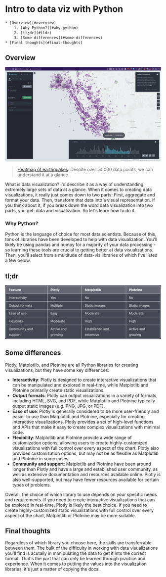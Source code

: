 # Intro to data viz with Python


```table-of-contents
* [Overview](#overview)
    1. [Why Python?](#why-python)
    2. [tl;dr](#tldr)
    3. [Some differences](#some-differences)
* [Final thoughts](#final-thoughts)
```

## Overview

![heatmap of earthquakes on the west coast of USA](./assets/kepler.png)
> [Heatmap of earthquakes](https://kepler.gl/demo/earthquakes). Despite over 54,000 data points, we can understand it at a glance.

What is data visualization? I'd describe it as a way of understanding extremely large sets of data at a glance. When it comes to creating data visualizations, it really just comes down to two parts: First, aggregate and format your data. Then, transform that data into a visual representation. If you think about it, if you break down the word data visualization into two parts, you get: data and visualization. So let's learn how to do it.

### Why Python?

Python is the language of choice for most data scientists. Because of this, tons of libraries have been developed to help with data visualization. You'll likely be using pandas and numpy for a majority of your data processing - so learning these tools are crucial to getting better at data visualizations. Then, you'll select from a multitude of data-vis libraries of which I've listed a few below.


## tl;dr

![chart](./assets/chart.png)


## Some differences

Plotly, Matplotlib, and Plotnine are all Python libraries for creating visualizations, but they have some key differences:

* **Interactivity**: Plotly is designed to create interactive visualizations that can be manipulated and explored in real-time, while Matplotlib and Plotnine primarily create static visualizations.
* **Output formats**: Plotly can output visualizations in a variety of formats, including HTML, SVG, and PDF, while Matplotlib and Plotnine typically output static images (e.g. PNG, JPG, or PDF).
* **Ease of use**: Plotly is generally considered to be more user-friendly and easier to use than Matplotlib and Plotnine, especially for creating interactive visualizations. Plotly provides a set of high-level functions and APIs that make it easy to create complex visualizations with minimal code.
* **Flexibility**: Matplotlib and Plotnine provide a wide range of customization options, allowing users to create highly-customized visualizations with full control over every aspect of the chart. Plotly also provides customization options, but may not be as flexible as Matplotlib and Plotnine in some cases.
* **Community and support**: Matplotlib and Plotnine have been around longer than Plotly and have a large and established user community, as well as extensive documentation and resources available online. Plotly is also well-supported, but may have fewer resources available for certain types of problems.

Overall, the choice of which library to use depends on your specific needs and requirements. If you need to create interactive visualizations that can be explored in real-time, Plotly is likely the best choice. If you need to create highly-customized static visualizations with full control over every aspect of the chart, Matplotlib or Plotnine may be more suitable.

## Final thoughts

Regardless of which library you choose here, the skills are transferrable between them. The bulk of the difficulty in working with data visualizations you'll find is acutally in manipulating the data to get it into the correct format. That's the part that can only be learned through practice and experience. When it comes to putting the values into the visualization libraries, it's just a matter of copying the docs. 
